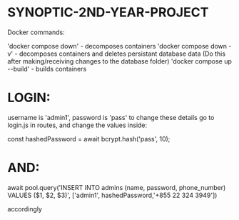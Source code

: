 # SYNOPTIC-2ND-YEAR-PROJECT

Docker commands:

'docker compose down' - decomposes containers
'docker compose down -v' - decomposes containers and deletes persistant database data (Do this after making/receiving changes to the database folder)
'docker compose up --build' - builds containers

# LOGIN:

username is 'admin1', password is 'pass'
to change these details go to login.js in routes, and change the values inside:

const hashedPassword = await bcrypt.hash('pass', 10);

# AND:

await pool.query('INSERT INTO admins (name, password, phone_number) 
VALUES ($1, $2, $3)', ['admin1', hashedPassword,'+855 22 324 3949'])

accordingly
